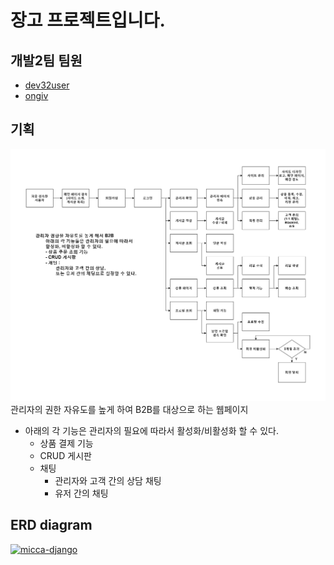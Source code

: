 # 장고 프로젝트입니다. 

## 개발2팀 팀원
- [dev32user](https://github.com/dev32user)
- [ongiv](https://github.com/ongiv/)

## 기획
![flow_chart.png](/flow_chart.png)
관리자의 권한 자유도를 높게 하여 B2B를 대상으로 하는 웹페이지
  - 아래의 각 기능은 관리자의 필요에 따라서 활성화/비활성화 할 수 있다. 
    - 상품 결제 기능
    - CRUD 게시판
    - 채팅
      - 관리자와 고객 간의 상담 채팅
      - 유저 간의 채팅
     
## ERD diagram

[![micca-django](https://user-images.githubusercontent.com/87305038/214801100-ec81769b-bd7f-48bc-8989-adac76df305f.png)](https://www.erdcloud.com/d/38hvuASnKZuqjgnsY)
